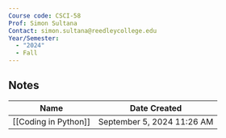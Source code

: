 ```yaml
---
Course code: CSCI-58
Prof: Simon Sultana
Contact: simon.sultana@reedleycollege.edu
Year/Semester:
  - "2024"
  - Fall
---
```

## Notes
| Name                 | Date Created               |
| -------------------- | -------------------------- |
| [[Coding in Python]] | September 5, 2024 11:26 AM |
